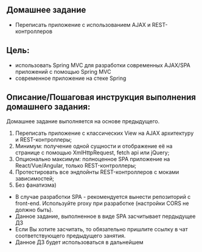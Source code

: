 ## Домашнее задание
- Переписать приложение с использованием AJAX и REST-контроллеров

## Цель:
- использовать Spring MVC для разработки современных AJAX/SPA приложений c помощью Spring MVC
- современное приложение на стеке Spring


## Описание/Пошаговая инструкция выполнения домашнего задания:
Домашнее задание выполняется на основе предыдущего.

1. Переписать приложение с классических View на AJAX архитектуру и REST-контроллеры;
2. Минимум: получение одной сущности и отображение её на странице с помощью XmlHttpRequest, fetch api или jQuery;
3. Опционально максимум: полноценное SPA приложение на React/Vue/Angular, только REST-контроллеры;
4. Протестировать все эндпойнты REST-контроллеров с моками зависимостей;
5. Без фанатизма)
- В случае разработки SPA - рекомендуется вынести репозиторий с front-end. Используйте proxy при разработке (настройки CORS не должно быть).
- Данное задание, выполненное в виде SPA засчитывает пердыдущее ДЗ
- Если Вы хотите засчитать, то обязательно пришлите ссылку в чат соответствующего предыдущего занятия.
- Данное ДЗ будет использоваться в дальнейшем

